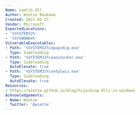 ```yaml
---
Name: samlib.dll
Author: Wietze Beukema
Created: 2021-02-27
Vendor: Microsoft
ExpectedLocations:
- '%SYSTEM32%'
- '%SYSWOW64%'
VulnerableExecutables:
- Path: '%SYSTEM32%\dpapimig.exe'
  Type: Sideloading
- Path: '%SYSTEM32%\easinvoker.exe'
  Type: Sideloading
  AutoElevate: true
- Path: '%SYSTEM32%\netplwiz.exe'
  Type: Sideloading
  AutoElevate: true
Resources:
- https://wietze.github.io/blog/hijacking-dlls-in-windows
Acknowledgements:
- Name: Wietze
  Twitter: '@wietze'
---
```


